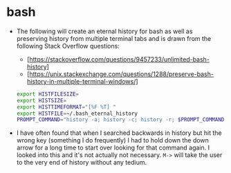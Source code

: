 # bash

* The following will create an eternal history for bash as well as preserving
history from multiple terminal tabs and is drawn from the following Stack
Overflow questions:

    * [https://stackoverflow.com/questions/9457233/unlimited-bash-history]
    * [https://unix.stackexchange.com/questions/1288/preserve-bash-history-in-multiple-terminal-windows/]

    ```bash
    export HISTFILESIZE=
    export HISTSIZE=
    export HISTTIMEFORMAT="[%F %T] "
    export HISTFILE=~/.bash_eternal_history
    PROMPT_COMMAND="history -a; history -c; history -r; $PROMPT_COMMAND"
    ```
* I have often found that when I searched backwards in history but hit the
wrong key (something I do frequently) I had to hold down the down arrow for a
long time to start over looking for that command again. I looked into this and
it's not actually not necessary. `M->` will take the user to the very end of
history without any tedium.
